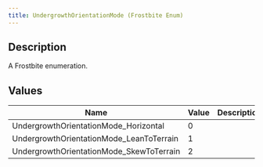 ```yaml
---
title: UndergrowthOrientationMode (Frostbite Enum)
---
```

## Description

A Frostbite enumeration.

## Values

| Name                                      | Value | Description |
| ----------------------------------------- | ----- | ----------- |
| UndergrowthOrientationMode\_Horizontal    | 0     |             |
| UndergrowthOrientationMode\_LeanToTerrain | 1     |             |
| UndergrowthOrientationMode\_SkewToTerrain | 2     |             |
